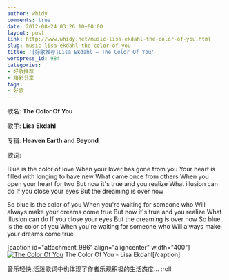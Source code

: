 ```yaml
---
author: whidy
comments: true
date: 2012-08-24 03:26:10+00:00
layout: post
link: http://www.whidy.net/music-lisa-ekdahl-the-color-of-you.html
slug: music-lisa-ekdahl-the-color-of-you
title: '[好歌推荐]Lisa Ekdahl – The Color Of You'
wordpress_id: 984
categories:
- 好歌推荐
- 精彩分享
tags:
- 好歌
---
```


歌名: **The Color Of You**

歌手: **Lisa Ekdahl**

专辑: **Heaven Earth and Beyond**

歌词:

Blue is the color of love
When your lover has gone from you
Your heart is filled with longing to have new
What came once from others
When you open your heart for two
But now it's true and you realize
What illusion can do
If you close your eyes
But the dreaming is over now

So blue is the color of you
When you're waiting for someone who
Will always make your dreams come true
But now it's true and you realize
What illusion can do
If you close your eyes
But the dreaming is over now
So blue is the color of you
When you're waiting for someone who
Will always make your dreams come true

[caption id="attachment_986" align="aligncenter" width="400"][![The Color Of You](/wp-content/uploads/2012/08/Lisa-Ekdahl-400x396.jpg)](/wp-content/uploads/2012/08/Lisa-Ekdahl.jpg) The Color Of You - Lisa Ekdahl[/caption]

音乐轻快,活泼歌词中也体现了作者乐观积极的生活态度... :roll:


